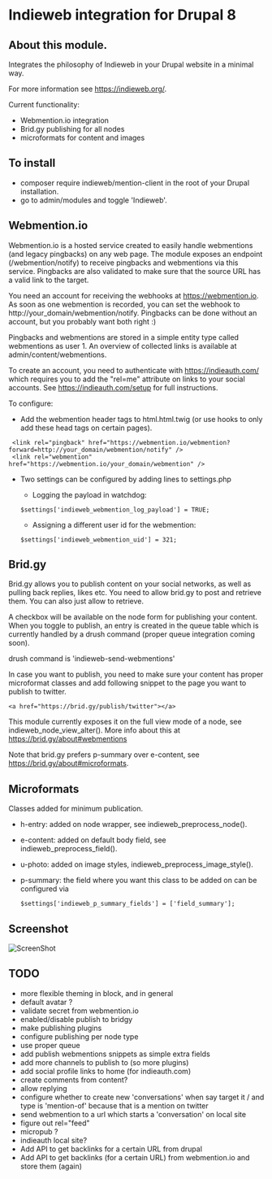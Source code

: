 # Indieweb integration for Drupal 8

## About this module.

Integrates the philosophy of Indieweb in your Drupal website in a minimal way.

For more information see https://indieweb.org/.

Current functionality:

- Webmention.io integration
- Brid.gy publishing for all nodes
- microformats for content and images

## To install

- composer require indieweb/mention-client in the root of your Drupal installation.
- go to admin/modules and toggle 'Indieweb'.

## Webmention.io

Webmention.io is a hosted service created to easily handle webmentions (and legacy pingbacks) on any web page. The
module exposes an endpoint (/webmention/notify) to receive pingbacks and webmentions via this service. Pingbacks are
also validated to make sure that the source URL has a valid link to the target.

You need an account for receiving the webhooks at https://webmention.io. As soon as one webmention is recorded, you can
set the webhook to http://your_domain/webmention/notify. Pingbacks can be done without an account, but you probably want
both right :)

Pingbacks and webmentions are stored in a simple entity type called webmentions as user 1. An overview of collected
links is available at admin/content/webmentions.

To create an account, you need to authenticate with https://indieauth.com/ which requires you to add the "rel=me"
attribute on links to your social accounts. See https://indieauth.com/setup for full instructions.

To configure:

- Add the webmention header tags to html.html.twig (or use hooks to only add these head tags on certain pages).

 ```
  <link rel="pingback" href="https://webmention.io/webmention?forward=http://your_domain/webmention/notify" />
  <link rel="webmention" href="https://webmention.io/your_domain/webmention" />
  ```

- Two settings can be configured by adding lines to settings.php

  - Logging the payload in watchdog:

  ```
  $settings['indieweb_webmention_log_payload'] = TRUE;
  ```

  - Assigning a different user id for the webmention:

  ```
  $settings['indieweb_webmention_uid'] = 321;
  ```

## Brid.gy

Brid.gy allows you to publish content on your social networks, as well as pulling back replies, likes etc. You need to
allow brid.gy to post and retrieve them. You can also just allow to retrieve.

A checkbox will be available on the node form for publishing your content. When you toggle to publish, an entry is
created in the queue table which is currently handled by a drush command (proper queue integration coming soon).

drush command is 'indieweb-send-webmentions'

In case you want to publish, you need to make sure your content has proper microformat classes and add following snippet
to the page you want to publish to twitter.

  ```
  <a href="https://brid.gy/publish/twitter"></a>
  ```

This module currently exposes it on the full view mode of a node, see indieweb_node_view_alter().
More info about this at https://brid.gy/about#webmentions

Note that brid.gy prefers p-summary over e-content, see https://brid.gy/about#microformats.

## Microformats

Classes added for minimum publication.

- h-entry: added on node wrapper, see indieweb_preprocess_node().
- e-content: added on default body field, see indieweb_preprocess_field().
- u-photo: added on image styles, indieweb_preprocess_image_style().
- p-summary: the field where you want this class to be added on can be configured via

  ```
  $settings['indieweb_p_summary_fields'] = ['field_summary'];
  ```

## Screenshot

![ScreenShot](https://realize.be/screenshot/webmention-basic.png)

## TODO

  - more flexible theming in block, and in general
  - default avatar ?
  - validate secret from webmention.io
  - enabled/disable publish to bridgy
  - make publishing plugins
  - configure publishing per node type
  - use proper queue
  - add publish webmentions snippets as simple extra fields
  - add more channels to publish to (so more plugins)
  - add social profile links to home (for indieauth.com)
  - create comments from content?
  - allow replying
  - configure whether to create new 'conversations' when say target it / and type is 'mention-of' because that is
    a mention on twitter
  - send webmention to a url which starts a 'conversation' on local site
  - figure out rel="feed"
  - micropub ?
  - indieauth local site?
  - Add API to get backlinks for a certain URL from drupal
  - Add API to get backlinks (for a certain URL) from webmention.io and store them (again)
